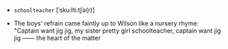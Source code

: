 - `schoolteacher` [ˈsku:lti:tʃə(r)]



-  The boys' refrain came faintly up to Wilson like a nursery rhyme: "Captain want jig jig, my sister pretty girl schoolteacher, captain want jig jig —— the heart of the matter